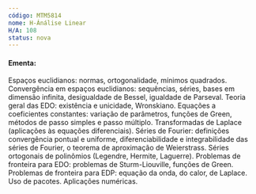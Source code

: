 ```yaml
---
código: MTM5814
nome: H-Ánálise Linear
H/A: 108
status: nova
---
```


#### Ementa:

Espaços euclidianos: normas, ortogonalidade, mínimos quadrados. Convergência em espaços euclidianos: sequências, séries, bases em dimensão infinita, desigualdade de Bessel, igualdade de Parseval. Teoria geral das EDO: existência e unicidade, Wronskiano. Equações a coeficientes constantes: variação de parâmetros, funções de Green, métodos de passo simples e passo múltiplo. Transformadas de Laplace (aplicações às equações diferenciais). Séries de Fourier: definições convergência pontual e uniforme, diferenciabilidade e integrabilidade das séries de Fourier, o teorema de aproximação de Weierstrass. Séries ortogonais de polinômios (Legendre, Hermite, Laguerre). Problemas de fronteira para EDO: problemas de Sturm-Liouville, funções de Green. Problemas de fronteira para EDP: equação da onda, do calor, de Laplace. Uso de pacotes. Aplicações numéricas.
